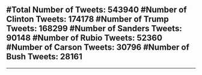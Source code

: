 #Total Number of Tweets: 543940 
#Number of Clinton Tweets: 174178
#Number of Trump Tweets: 168299
#Number of Sanders Tweets: 90148
#Number of Rubio Tweets: 52360
#Number of Carson Tweets: 30796
#Number of Bush Tweets: 28161
---
---
